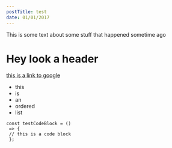 ```yaml
---
postTitle: test
date: 01/01/2017
---
```


This is some text about some stuff that happened sometime ago
# Hey look a header

[this is a link to google](https://www.google.com)

- this
- is 
- an
- ordered
- list

```
const testCodeBlock = ()
 => {
 // this is a code block
 };
 ```
